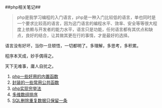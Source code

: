##php相关笔记##



> php是我学习编程的入门语言，php是一种入门比较低的语言，单也同时是一个要求比较高的语言，因为这门语言的编程水平、效率、安全等等很大程度上依赖与开发者的能力水平，语言只是功能，任何语言都有其优点和缺点，良好的结合，让其做其更在行的事情，才是最好的选择。

语言没有好坏，当你一旦顿悟，一切都明了。多理解，多思考，多积累。

程序本天成，妙手偶得之。

天下无难事，庸人自扰之。

1. [php一些好用的内置函数](function.md)
2. [封装的一些常用公共函数](public_function.md)
3. [php实现穷举法](qiongju.md)
4. [多维数组排序](asort.md)
5.  [SQL删除重复数据只保留一条](sql.md)